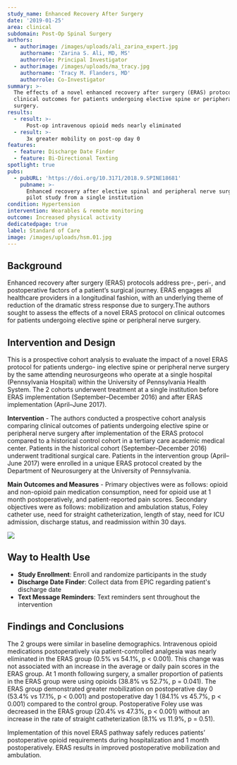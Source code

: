 ```yaml
---
study_name: Enhanced Recovery After Surgery
date: '2019-01-25'
area: clinical
subdomain: Post-Op Spinal Surgery
authors:
  - authorimage: /images/uploads/ali_zarina_expert.jpg
    authorname: 'Zarina S. Ali, MD, MS'
    authorrole: Principal Investigator
  - authorimage: /images/uploads/ma_tracy.jpg
    authorname: 'Tracy M. Flanders, MD'
    authorrole: Co-Investigator
summary: >-
  The effects of a novel enhanced recovery after surgery (ERAS) protocol on
  clinical outcomes for patients undergoing elective spine or peripheral nerve
  surgery.
results:
  - result: >-
      Post-op intravenous opioid meds nearly eliminated
  - result: >-
      3x greater mobility on post-op day 0
features:
  - feature: Discharge Date Finder
  - feature: Bi-Directional Texting
spotlight: true
pubs:
  - pubURL: 'https://doi.org/10.3171/2018.9.SPINE18681'
    pubname: >-
      Enhanced recovery after elective spinal and peripheral nerve surgery:
      pilot study from a single institution
condition: Hypertension
intervention: Wearables & remote monitoring
outcome: Increased physical activity
dedicatedpage: true
label: Standard of Care 
image: /images/uploads/hsm.01.jpg
---
```

## Background

Enhanced recovery after surgery (ERAS) protocols address pre-, peri-, and postoperative factors of a patient’s surgical journey. ERAS engages all healthcare providers in a longitudinal fashion, with an underlying theme of reduction of the dramatic stress response due to surgery.The authors sought to assess the effects of a novel ERAS protocol on clinical outcomes for patients undergoing elective spine or peripheral nerve surgery.

## Intervention and Design

This is a prospective cohort analysis to evaluate the impact of a novel ERAS protocol for patients undergo- ing elective spine or peripheral nerve surgery by the same attending neurosurgeons who operate at a single hospital (Pennsylvania Hospital) within the University of Pennsylvania Health System. The 2 cohorts underwent treatment at a single institution before ERAS implementation (September–December 2016) and after ERAS implementation (April–June 2017).

**Intervention** - The authors conducted a prospective cohort analysis comparing clinical outcomes of patients undergoing elective spine or peripheral nerve surgery after implementation of the ERAS protocol compared to a historical control cohort in a tertiary care academic medical center. Patients in the historical cohort (September–December 2016) underwent traditional surgical care. Patients in the intervention group (April–June 2017) were enrolled in a unique ERAS protocol created by the Department of Neurosurgery at the University of Pennsylvania.

**Main Outcomes and Measures** - Primary objectives were as follows: opioid and non-opioid pain medication consumption, need for opioid use at 1 month postoperatively, and patient-reported pain scores. Secondary objectives were as follows: mobilization and ambulation status, Foley catheter use, need for straight catheterization, length of stay, need for ICU admission, discharge status, and readmission within 30 days.

![](/images/uploads/screen-shot-2019-01-28-at-7.22.40-pm.png)

## Way to Health Use

* **Study Enrollment**: Enroll and randomize participants in the study
* **Discharge Date Finder**: Collect data from EPIC regarding patient's discharge date
* **Text Message Reminders**: Text reminders sent throughout the intervention

## Findings and Conclusions

The 2 groups were similar in baseline demographics. Intravenous opioid medications postoperatively via patient-controlled analgesia was nearly eliminated in the ERAS group (0.5% vs 54.1%, p < 0.001). This change was not associated with an increase in the average or daily pain scores in the ERAS group. At 1 month following surgery, a smaller proportion of patients in the ERAS group were using opioids (38.8% vs 52.7%, p = 0.041). The ERAS group demonstrated greater mobilization on postoperative day 0 (53.4% vs 17.1%, p < 0.001) and postoperative day 1 (84.1% vs 45.7%, p < 0.001) compared to the control group. Postoperative Foley use was decreased in the ERAS group (20.4% vs 47.3%, p < 0.001) without an increase in the rate of straight catheterization (8.1% vs 11.9%, p = 0.51).

Implementation of this novel ERAS pathway safely reduces patients’ postoperative opioid requirements during hospitalization and 1 month postoperatively. ERAS results in improved postoperative mobilization and ambulation.
